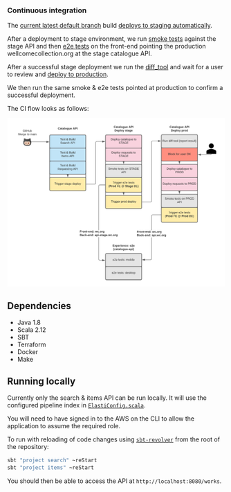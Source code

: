 ### Continuous integration

The [current latest default branch](https://buildkite.com/wellcomecollection/catalogue-api) build [deploys to staging automatically](https://buildkite.com/wellcomecollection/catalogue-api-deploy-stage).

After a deployment to stage environment, we run [smoke tests](smoke_tests/README.md) against the stage API and then [e2e tests](https://github.com/wellcomecollection/wellcomecollection.org/blob/main/playwright/README.md) on the front-end pointing the production wellcomecollection.org at the stage catalogue API.

After a successful stage deployment we run the [diff_tool](diff_tool/README.md) and wait for a user to review and [deploy to production](https://buildkite.com/wellcomecollection/catalogue-api-deploy-prod).

We then run the same smoke & e2e tests pointed at production to confirm a successful deployment.

The CI flow looks as follows:

![Buildkite pipelines](buildkite_flow.png)

## Dependencies

- Java 1.8
- Scala 2.12
- SBT
- Terraform
- Docker
- Make

## Running locally

Currently only the search & items API can be run locally. It will use the configured pipeline index in
[`ElastiConfig.scala`](../common/search/src/main/scala/weco/api/search/models/ElasticConfig.scala).

You will need to have signed in to the AWS on the CLI to allow the application to assume the required role.

To run with reloading of code changes using [`sbt-revolver`](https://github.com/spray/sbt-revolver) from the root of the repository:

```bash
sbt "project search" ~reStart
sbt "project items" ~reStart
```

You should then be able to access the API at `http://localhost:8080/works`.
